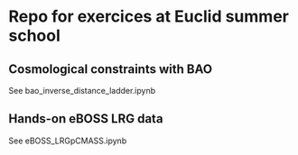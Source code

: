 # Repo for exercices at Euclid summer school

## Cosmological constraints with BAO

See bao_inverse_distance_ladder.ipynb

## Hands-on eBOSS LRG data

See eBOSS_LRGpCMASS.ipynb
